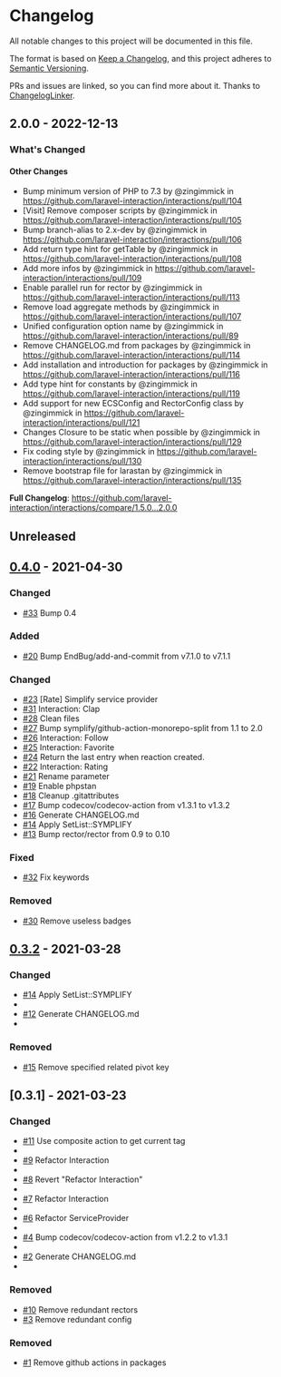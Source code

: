 # Changelog

All notable changes to this project will be documented in this file.

The format is based on [Keep a Changelog](https://keepachangelog.com/en/1.0.0/),
and this project adheres to [Semantic Versioning](https://semver.org/spec/v2.0.0.html).

PRs and issues are linked, so you can find more about it. Thanks to [ChangelogLinker](https://github.com/Symplify/ChangelogLinker).

<!-- changelog-linker -->
## 2.0.0 - 2022-12-13

<!-- Release notes generated using configuration in .github/release.yml at 2.x -->
### What's Changed

#### Other Changes

- Bump minimum version of PHP to 7.3 by @zingimmick in https://github.com/laravel-interaction/interactions/pull/104
- [Visit] Remove composer scripts by @zingimmick in https://github.com/laravel-interaction/interactions/pull/105
- Bump branch-alias to 2.x-dev by @zingimmick in https://github.com/laravel-interaction/interactions/pull/106
- Add return type hint for getTable by @zingimmick in https://github.com/laravel-interaction/interactions/pull/108
- Add more infos by @zingimmick in https://github.com/laravel-interaction/interactions/pull/109
- Enable parallel run for rector by @zingimmick in https://github.com/laravel-interaction/interactions/pull/113
- Remove load aggregate methods by @zingimmick in https://github.com/laravel-interaction/interactions/pull/107
- Unified configuration option name by @zingimmick in https://github.com/laravel-interaction/interactions/pull/89
- Remove CHANGELOG.md from packages by @zingimmick in https://github.com/laravel-interaction/interactions/pull/114
- Add installation and introduction for packages by @zingimmick in https://github.com/laravel-interaction/interactions/pull/116
- Add type hint for constants by @zingimmick in https://github.com/laravel-interaction/interactions/pull/119
- Add support for new ECSConfig and RectorConfig class by @zingimmick in https://github.com/laravel-interaction/interactions/pull/121
- Changes Closure to be static when possible by @zingimmick in https://github.com/laravel-interaction/interactions/pull/129
- Fix coding style by @zingimmick in https://github.com/laravel-interaction/interactions/pull/130
- Remove bootstrap file for larastan by @zingimmick in https://github.com/laravel-interaction/interactions/pull/135

**Full Changelog**: https://github.com/laravel-interaction/interactions/compare/1.5.0...2.0.0

## Unreleased

## [0.4.0](https://github.com/laravel-interaction/interactions/compare/0.3.2...0.4.0) - 2021-04-30

### Changed

- [#33](https://github.com/laravel-interaction/interactions/pull/33) Bump 0.4

### Added

- [#20](https://github.com/laravel-interaction/interactions/pull/20) Bump EndBug/add-and-commit from v7.1.0 to v7.1.1

### Changed

- [#23](https://github.com/laravel-interaction/interactions/pull/23) [Rate] Simplify service provider
- [#31](https://github.com/laravel-interaction/interactions/pull/31) Interaction: Clap
- [#28](https://github.com/laravel-interaction/interactions/pull/28) Clean files
- [#27](https://github.com/laravel-interaction/interactions/pull/27) Bump symplify/github-action-monorepo-split from 1.1 to 2.0
- [#26](https://github.com/laravel-interaction/interactions/pull/26) Interaction: Follow
- [#25](https://github.com/laravel-interaction/interactions/pull/25) Interaction: Favorite
- [#24](https://github.com/laravel-interaction/interactions/pull/24) Return the last entry when reaction created.
- [#22](https://github.com/laravel-interaction/interactions/pull/22) Interaction: Rating
- [#21](https://github.com/laravel-interaction/interactions/pull/21) Rename parameter
- [#19](https://github.com/laravel-interaction/interactions/pull/19) Enable phpstan
- [#18](https://github.com/laravel-interaction/interactions/pull/18) Cleanup .gitattributes
- [#17](https://github.com/laravel-interaction/interactions/pull/17) Bump codecov/codecov-action from v1.3.1 to v1.3.2
- [#16](https://github.com/laravel-interaction/interactions/pull/16) Generate CHANGELOG.md
- [#14](https://github.com/laravel-interaction/interactions/pull/14) Apply SetList::SYMPLIFY
- [#13](https://github.com/laravel-interaction/interactions/pull/13) Bump rector/rector from 0.9 to 0.10

### Fixed

- [#32](https://github.com/laravel-interaction/interactions/pull/32) Fix keywords

### Removed

- [#30](https://github.com/laravel-interaction/interactions/pull/30) Remove useless badges

## [0.3.2](https://github.com/laravel-interaction/interactions/compare/0.3.1...0.3.2) - 2021-03-28

### Changed

- [#14](https://github.com/laravel-interaction/interactions/pull/14) Apply SetList::SYMPLIFY
- 
- [#12](https://github.com/laravel-interaction/interactions/pull/12) Generate CHANGELOG.md
- 

### Removed

- [#15](https://github.com/laravel-interaction/interactions/pull/15) Remove specified related pivot key

## [0.3.1] - 2021-03-23

### Changed

- [#11](https://github.com/laravel-interaction/interactions/pull/11) Use composite action to get current tag
- 
- [#9](https://github.com/laravel-interaction/interactions/pull/9) Refactor Interaction
- 
- [#8](https://github.com/laravel-interaction/interactions/pull/8) Revert "Refactor Interaction"
- 
- [#7](https://github.com/laravel-interaction/interactions/pull/7) Refactor Interaction
- 
- [#6](https://github.com/laravel-interaction/interactions/pull/6) Refactor ServiceProvider
- 
- [#4](https://github.com/laravel-interaction/interactions/pull/4) Bump codecov/codecov-action from v1.2.2 to v1.3.1
- 
- [#2](https://github.com/laravel-interaction/interactions/pull/2) Generate CHANGELOG.md
- 

### Removed

- [#10](https://github.com/laravel-interaction/interactions/pull/10) Remove redundant rectors
- [#3](https://github.com/laravel-interaction/interactions/pull/3) Remove redundant config

### Removed

- [#1](https://github.com/laravel-interaction/interactions/pull/1) Remove github actions in packages
